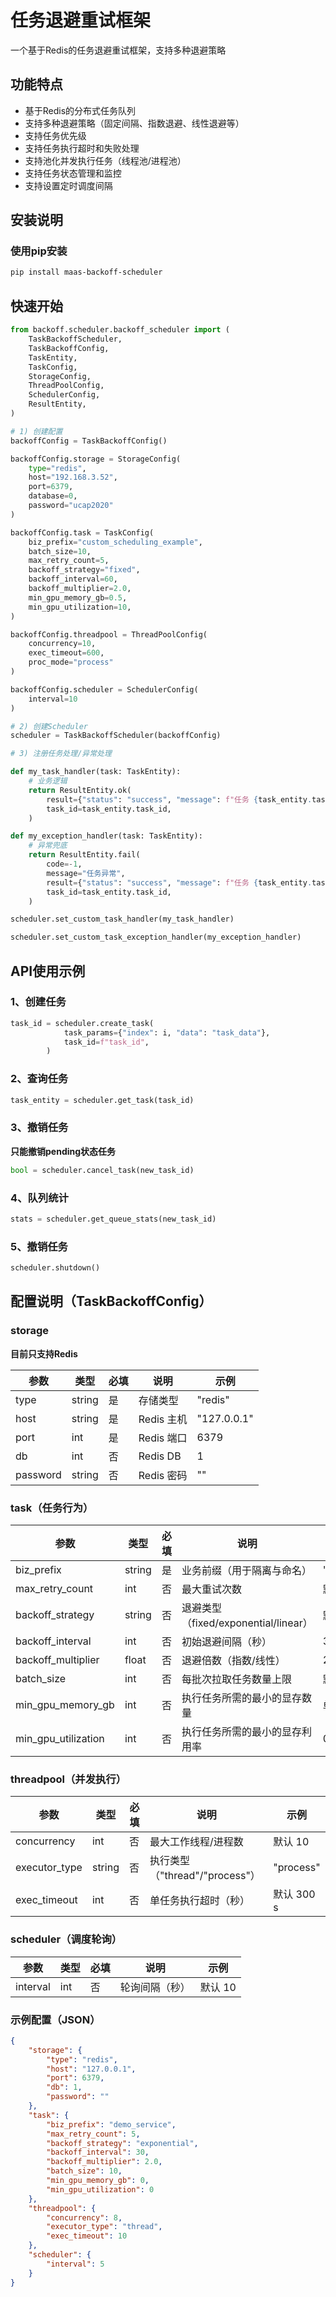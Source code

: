 # 任务退避重试框架

一个基于Redis的任务退避重试框架，支持多种退避策略

## 功能特点
- 基于Redis的分布式任务队列
- 支持多种退避策略（固定间隔、指数退避、线性退避等）
- 支持任务优先级
- 支持任务执行超时和失败处理
- 支持池化并发执行任务（线程池/进程池）
- 支持任务状态管理和监控
- 支持设置定时调度间隔

## 安装说明

### 使用pip安装

```bash
pip install maas-backoff-scheduler
```

## 快速开始

```python
from backoff.scheduler.backoff_scheduler import (
    TaskBackoffScheduler,
    TaskBackoffConfig,
    TaskEntity,
    TaskConfig,
    StorageConfig,
    ThreadPoolConfig,
    SchedulerConfig,
    ResultEntity,
)

# 1) 创建配置
backoffConfig = TaskBackoffConfig()

backoffConfig.storage = StorageConfig(
    type="redis", 
    host="192.168.3.52", 
    port=6379, 
    database=0, 
    password="ucap2020"
)

backoffConfig.task = TaskConfig(
    biz_prefix="custom_scheduling_example",
    batch_size=10,
    max_retry_count=5,
    backoff_strategy="fixed",
    backoff_interval=60,
    backoff_multiplier=2.0,
    min_gpu_memory_gb=0.5,
    min_gpu_utilization=10,
)

backoffConfig.threadpool = ThreadPoolConfig(
    concurrency=10, 
    exec_timeout=600, 
    proc_mode="process"
)

backoffConfig.scheduler = SchedulerConfig(
    interval=10
)

# 2) 创建Scheduler
scheduler = TaskBackoffScheduler(backoffConfig)

# 3) 注册任务处理/异常处理

def my_task_handler(task: TaskEntity):
    # 业务逻辑
    return ResultEntity.ok(
        result={"status": "success", "message": f"任务 {task_entity.task_id} 处理完成"},
        task_id=task_entity.task_id,
    )

def my_exception_handler(task: TaskEntity):
    # 异常兜底
    return ResultEntity.fail(
        code=-1,
        message="任务异常",
        result={"status": "success", "message": f"任务 {task_entity.task_id} 处理完成"},
        task_id=task_entity.task_id,
    )

scheduler.set_custom_task_handler(my_task_handler)

scheduler.set_custom_task_exception_handler(my_exception_handler)
```

## API使用示例

### 1、创建任务
```python
task_id = scheduler.create_task(
            task_params={"index": i, "data": "task_data"},
            task_id=f"task_id",
        )
```
        
### 2、查询任务

```python
task_entity = scheduler.get_task(task_id)
```

### 3、撤销任务

**只能撤销pending状态任务**
```python
bool = scheduler.cancel_task(new_task_id)
```

### 4、队列统计

```python
stats = scheduler.get_queue_stats(new_task_id)
```


### 5、撤销任务

```python
scheduler.shutdown()
```


## 配置说明（TaskBackoffConfig）

### storage

**目前只支持Redis**

| 参数     | 类型   | 必填 | 说明       | 示例        |
| -------- | ------ | ---- | ---------- | ----------- |
| type     | string | 是   | 存储类型   | "redis"     |
| host     | string | 是   | Redis 主机 | "127.0.0.1" |
| port     | int    | 是   | Redis 端口 | 6379        |
| db       | int    | 否   | Redis DB   | 1           |
| password | string | 否   | Redis 密码 | ""          |

### task（任务行为）

| 参数                | 类型   | 必填 | 说明                                 | 示例            |
| ------------------- | ------ | ---- | ------------------------------------ | --------------- |
| biz_prefix          | string | 是   | 业务前缀（用于隔离与命名）           | "demo_service"  |
| max_retry_count     | int    | 否   | 最大重试次数                         | 默认 3          |
| backoff_strategy        | string | 否   | 退避类型（fixed/exponential/linear） | 默认exponential |
| backoff_interval    | int    | 否   | 初始退避间隔（秒）                   | 30              |
| backoff_multiplier  | float  | 否   | 退避倍数（指数/线性）                | 2.0             |
| batch_size          | int    | 否   | 每批次拉取任务数量上限               | 默认 100        |
| min_gpu_memory_gb   | int    | 否   | 执行任务所需的最小的显存数量         | 单位GB,默认 0   |
| min_gpu_utilization | int    | 否   | 执行任务所需的最小的显存利用率       | 0               |


### threadpool（并发执行）

| 参数          | 类型   | 必填 | 说明                           | 示例             |
| ------------- | ------ | ---- | ------------------------------ | ---------------- |
| concurrency   | int    | 否   | 最大工作线程/进程数            | 默认 10          |
| executor_type | string | 否   | 执行类型（"thread"/"process"） | "process"        |
| exec_timeout  | int    | 否   | 单任务执行超时（秒）           | 默认 300       s |


### scheduler（调度轮询）

| 参数     | 类型 | 必填 | 说明           | 示例    |
| -------- | ---- | ---- | -------------- | ------- |
| interval | int  | 否   | 轮询间隔（秒） | 默认 10 |

### 示例配置（JSON）

```json
{
    "storage": {
        "type": "redis",
        "host": "127.0.0.1",
        "port": 6379,
        "db": 1,
        "password": ""
    },
    "task": {
        "biz_prefix": "demo_service",
        "max_retry_count": 5,
        "backoff_strategy": "exponential",
        "backoff_interval": 30,
        "backoff_multiplier": 2.0,
        "batch_size": 10,
        "min_gpu_memory_gb": 0,
        "min_gpu_utilization": 0
    },
    "threadpool": {
        "concurrency": 8,
        "executor_type": "thread",
        "exec_timeout": 10
    },
    "scheduler": {
        "interval": 5
    }
}
```

